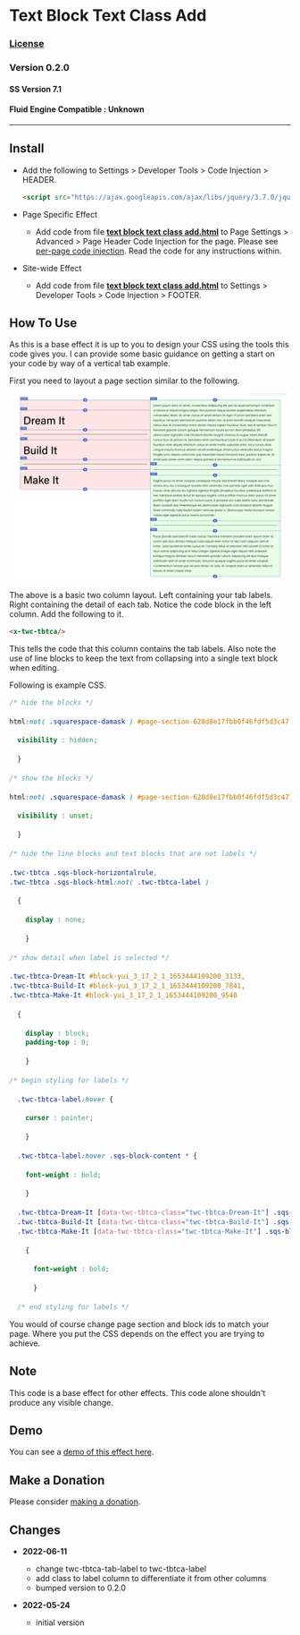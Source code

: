 # Text Block Text Class Add

### [License][99]

### Version 0.2.0

#### SS Version 7.1

#### Fluid Engine Compatible : Unknown

---

## Install

* Add the following to Settings > Developer Tools > Code Injection > HEADER.
  
  ```html
  <script src="https://ajax.googleapis.com/ajax/libs/jquery/3.7.0/jquery.min.js"></script>
  ```
  
* Page Specific Effect

  * Add code from file **[text block text class add.html][1]** to
    Page Settings > Advanced > Page Header Code Injection for the page. Please
    see [per-page code injection][2]. Read the code for any instructions
    within.
    
* Site-wide Effect

  * Add code from file **[text block text class add.html][1]** to Settings >
    Developer Tools > Code Injection > FOOTER.

## How To Use

As this is a base effect it is up to you to design your CSS using the tools
this code gives you. I can provide some basic guidance on getting a start on
your code by way of a vertical tab example.

First you need to layout a page section similar to the following.

![tabs layout](read%20me%20assets/tabs%20layout.png)

The above is a basic two column layout. Left containing your tab labels. Right
containing the detail of each tab. Notice the code block in the left column. Add
the following to it.

```html
<x-twc-tbtca/>
```

This tells the code that this column contains the tab labels. Also note the use
of line blocks to keep the text from collapsing into a single text block when
editing.

Following is example CSS.

```css
/* hide the blocks */

html:not( .squarespace-damask ) #page-section-628d8e17fbb0f46fdf5d3c47 .sqs-row > .sqs-col-12 > .sqs-row:first-child .sqs-block {

  visibility : hidden;
  
  }
  
/* show the blocks */

html:not( .squarespace-damask ) #page-section-628d8e17fbb0f46fdf5d3c47 .sqs-row > .sqs-col-12 > .sqs-row:first-child.twc-tbtca .sqs-block {

  visibility : unset;
  
  }
  
/* hide the line blocks and text blocks that are not labels */

.twc-tbtca .sqs-block-horizontalrule,
.twc-tbtca .sqs-block-html:not( .twc-tbtca-label )

  {
  
    display : none;
    
    }
    
/* show detail when label is selected */

.twc-tbtca-Dream-It #block-yui_3_17_2_1_1653444109200_3133,
.twc-tbtca-Build-It #block-yui_3_17_2_1_1653444109200_7841,
.twc-tbtca-Make-It #block-yui_3_17_2_1_1653444109200_9540

  {
  
    display : block;
    padding-top : 0;
    
    }
    
/* begin styling for labels */

  .twc-tbtca-label:hover {
  
    cursor : pointer;
    
    }
    
  .twc-tbtca-label:hover .sqs-block-content * {
  
    font-weight : bold;
    
    }
    
  .twc-tbtca-Dream-It [data-twc-tbtca-class="twc-tbtca-Dream-It"] .sqs-block-content *,
  .twc-tbtca-Build-It [data-twc-tbtca-class="twc-tbtca-Build-It"] .sqs-block-content *,
  .twc-tbtca-Make-It [data-twc-tbtca-class="twc-tbtca-Make-It"] .sqs-block-content *
  
    {
    
      font-weight : bold;
      
      }
      
  /* end styling for labels */
```

You would of course change page section and block ids to match your page. Where
you put the CSS depends on the effect you are trying to achieve.

## Note

This code is a base effect for other effects. This code alone shouldn't produce
any visible change.

## Demo

You can see a [demo of this effect here][3].

## Make a Donation

Please consider [making a donation][4].

## Changes

* **2022-06-11**

  * change twc-tbtca-tab-label to twc-tbtca-label
  * add class to label column to differentiate it from other columns
  * bumped version to 0.2.0
  
* **2022-05-24**

  * initial version

[1]: text%20block%20text%20class%20add.html#L1
[2]: https://support.squarespace.com/hc/en-us/articles/205815908-Using-code-injection#toc-per-page-code-injection
[3]: https://toms-web-consulting-demos.squarespace.com/text-block-text-class-add?password=twcdemos
[4]: https://github.com/tomsWebConsulting/twcsl#make-a-donation
[99]: https://github.com/tomsWebConsulting/twcsl/blob/main/LICENSE.txt#L1
